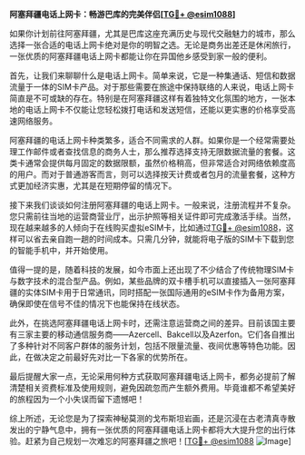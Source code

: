 **阿塞拜疆电话上网卡：畅游巴库的完美伴侣[[TG💪+ @esim1088](https://t.me/s/esim1088)]**

如果你计划前往阿塞拜疆，尤其是巴库这座充满历史与现代交融魅力的城市，那么选择一张合适的电话上网卡绝对是你的明智之选。无论是商务出差还是休闲旅行，一张优质的阿塞拜疆电话上网卡都能让你在异国他乡感受到家一般的便利。

首先，让我们来聊聊什么是电话上网卡。简单来说，它是一种集通话、短信和数据流量于一体的SIM卡产品。对于那些需要在旅途中保持联络的人来说，电话上网卡简直是不可或缺的存在。特别是在阿塞拜疆这样有着独特文化氛围的地方，一张本地的电话上网卡不仅能让您轻松拨打电话和发送短信，还能以更实惠的价格享受高速网络服务。

阿塞拜疆的电话上网卡种类繁多，适合不同需求的人群。如果你是一个经常需要处理工作邮件或者查找信息的商务人士，那么推荐选择支持无限数据流量的套餐。这类卡通常会提供每月固定的数据限额，虽然价格稍高，但非常适合对网络依赖度高的用户。而对于普通游客而言，则可以选择按天计费或者包月的流量套餐，这种方式更加经济实惠，尤其是在短期停留的情况下。

接下来我们谈谈如何注册阿塞拜疆的电话上网卡。一般来说，注册流程并不复杂。您只需前往当地的运营商营业厅，出示护照等相关证件即可完成激活手续。当然，现在越来越多的人倾向于在线购买虚拟eSIM卡，比如通过[TG💪+ @esim1088](https://t.me/s/esim1088)，这样可以省去亲自跑一趟的时间成本。只需几分钟，就能将电子版的SIM卡下载到您的智能手机中，并开始使用。

值得一提的是，随着科技的发展，如今市面上还出现了不少结合了传统物理SIM卡与数字技术的混合型产品。例如，某些品牌的双卡槽手机可以直接插入一张阿塞拜疆的实体SIM卡用于日常通讯，同时搭配一张国际通用的eSIM卡作为备用方案，确保即使在信号不佳的情况下也能保持在线状态。

此外，在挑选阿塞拜疆电话上网卡时，还需注意运营商之间的差异。目前该国主要有三家主要的移动通信服务商——Azercell、Bakcell以及Azerfon。它们各自推出了多种针对不同客户群体的服务计划，包括不限量流量、夜间优惠等特色功能。因此，在做决定之前最好先对比一下各家的优势所在。

最后提醒大家一点，无论采用何种方式获取阿塞拜疆电话上网卡，都务必提前了解清楚相关资费标准及使用规则，避免因疏忽而产生额外费用。毕竟谁都不希望美好的旅程因为一个小失误而留下遗憾吧！

综上所述，无论您是为了探索神秘莫测的戈布斯坦岩画，还是沉浸在古老清真寺散发出的宁静气息中，拥有一张优质的阿塞拜疆电话上网卡都将大大提升您的出行体验。赶紧为自己规划一次难忘的阿塞拜疆之旅吧！[[TG💪+ @esim1088](https://t.me/s/esim1088) ![Image](https://i.postimg.cc/4NQfJmqS/Snipaste-2025-05-13-00-14-12.png)]